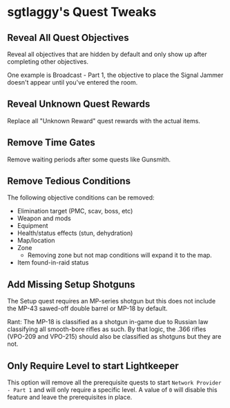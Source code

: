 # sgtlaggy's Quest Tweaks

## Reveal All Quest Objectives

Reveal all objectives that are hidden by default and only show up after completing other objectives.

One example is Broadcast - Part 1, the objective to place the Signal Jammer doesn't appear until you've entered the room.

## Reveal Unknown Quest Rewards

Replace all "Unknown Reward" quest rewards with the actual items.

## Remove Time Gates

Remove waiting periods after some quests like Gunsmith.

## Remove Tedious Conditions

The following objective conditions can be removed:

- Elimination target (PMC, scav, boss, etc)
- Weapon and mods
- Equipment
- Health/status effects (stun, dehydration)
- Map/location
- Zone
  - Removing zone but not map conditions will expand it to the map.
- Item found-in-raid status

## Add Missing Setup Shotguns

The Setup quest requires an MP-series shotgun but this does not include the MP-43 sawed-off double barrel or MP-18 by default.

Rant: The MP-18 is classified as a shotgun in-game due to Russian law classifying all smooth-bore rifles as such. By that logic, the .366 rifles (VPO-209 and VPO-215) should also be classified as shotguns but they are not.

## Only Require Level to start Lightkeeper

This option will remove all the prerequisite quests to start `Network Provider - Part 1` and will only require a specific level. A value of `0` will disable this feature and leave the prerequisites in place.
